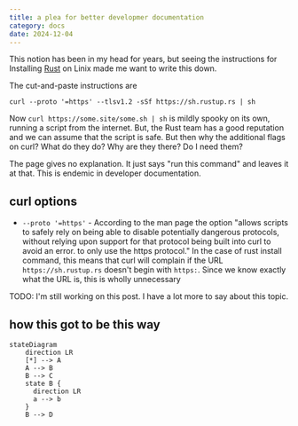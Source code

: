 ```yaml
---
title: a plea for better developmer documentation
category: docs
date: 2024-12-04
---
```


This notion has been in my head for years, but seeing the instructions for
Installing [Rust](https://www.rust-lang.org/tools/install) on Linix made me
want to write this down.

The cut-and-paste instructions are

    curl --proto '=https' --tlsv1.2 -sSf https://sh.rustup.rs | sh

Now `curl https://some.site/some.sh | sh` is mildly spooky on its own,
running a script from the internet. But, the Rust team has a good reputation
and we can assume that the script is safe. But then why the additional
flags on curl? What do they do? Why are they there? Do I need them?

The page gives no explanation. It just says "run this command" and leaves it
at that. This is endemic in developer documentation.

## curl options

- `--proto '=https'` - According to the man page the option "allows scripts to safely
  rely on being able to disable potentially dangerous protocols, without relying upon
  support for that protocol being built into curl to avoid an error. to only use the
  https protocol." In the case of rust install command, this means that curl will
  complain if the URL `https://sh.rustup.rs` doesn't begin with `https:`. Since
  we know exactly what the URL is, this is wholly unnecessary

TODO: I'm still working on this post. I have a lot more to say about this topic.

## how this got to be this way

```mermaid
stateDiagram
    direction LR
    [*] --> A
    A --> B
    B --> C
    state B {
      direction LR
      a --> b
    }
    B --> D
```

